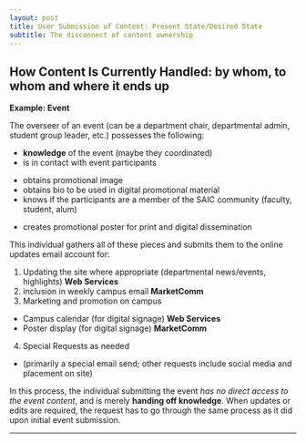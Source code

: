```yaml
---
layout: post
title: User Submission of Content: Present State/Desired State
subtitle: The disconnect of content ownership
---
```



## How Content Is Currently Handled: by whom, to whom and where it ends up

**Example: Event**

The overseer of an event (can be a department chair, departmental admin, student group leader, etc.) possesses the following:
* **knowledge** of the event (maybe they coordinated)
* is in contact with event participants
 - obtains promotional image
 - obtains bio to be used in digital promotional material
 - knows if the participants are a member of the SAIC community (faculty, student, alum)
* creates promotional poster for print and digital dissemination

This individual gathers all of these pieces and submits them to the online updates email account for:
1. Updating the site where appropriate (departmental news/events, highlights) **Web Services**
2. inclusion in weekly campus email **MarketComm**
3. Marketing and promotion on campus
 - Campus calendar (for digital signage) **Web Services**
 - Poster display (for digital signage) **MarketComm**
4. Special Requests as needed
 - (primarily a special email send; other requests include social media and placement on site)

In this process, the individual submitting the event *has no direct access to the event content*, and is merely **handing off knowledge**. When updates or edits are required, the request has to go through the same process as it did upon initial event submission. 

-----
